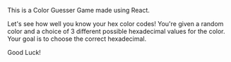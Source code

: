 This is a Color Guesser Game made using React.

Let's see how well you know your hex color codes!
You're given a random color and a choice of 3 different possible hexadecimal values for the color. Your goal is to choose the correct hexadecimal.

Good Luck!

